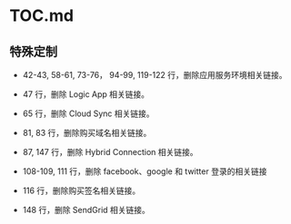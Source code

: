 # TOC.md

## 特殊定制

* 42-43, 58-61, 73-76， 94-99, 119-122 行，删除应用服务环境相关链接。

* 47 行，删除 Logic App 相关链接。

* 65 行，删除 Cloud Sync 相关链接。

* 81, 83 行，删除购买域名相关链接。

* 87, 147 行，删除 Hybrid Connection 相关链接。

* 108-109, 111 行，删除 facebook、google 和 twitter 登录的相关链接

* 116 行，删除购买签名相关链接。

* 148 行，删除 SendGrid 相关链接。
